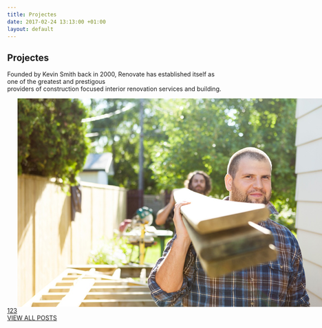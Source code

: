 ```yaml
---
title: Projectes
date: 2017-02-24 13:13:00 +01:00
layout: default
---
```


<div class="row page-margin-top-section">
  <div class="row">
    <h2 class="box-header">Projectes</h2>
    <p class="description align-center">Founded by Kevin Smith back in 2000, Renovate has established itself as one of the greatest and prestigous<br> providers of construction focused interior renovation services and building.</p>
  </div>
  <div class="carousel-container page-margin-top clearfix">
    <div class="caroufredsel-wrapper" style="display: block; text-align: start; float: none; position: relative; top: auto; right: auto; bottom: auto; left: auto; z-index: auto; width: 1200px; height: 485px; margin: 0px; overflow: hidden;"><ul class="blog horizontal-carousel three-columns autoplay-0 pause_on_hover-1 re-preloader-hr-carousel_0" style="display: block; text-align: left; float: none; position: absolute; top: 0px; right: auto; bottom: auto; left: 0px; margin: 0px; width: 8400px; height: 485px;">
      <li class="column column-1-3">
        <a href="index.html%3Fpage=post.html" title="What a Difference a Few Months Make" class="post-image">
          <img src="/assets/images/samples/750x500/image_10.jpg" alt="">
        </a>
        <ul class="post-details">
          <li class="date template-calendar">Apr<h2>25</h2>2015</li>
          <li class="template-eye">2 325</li>
          <li class="template-bubble"><a href="index.html%3Fpage=post.html#comments-list" title="5 comments">5</a></li>
        </ul>
        <h4><a href="index.html%3Fpage=post.html">WHAT A DIFFERENCE A FEW MONTHS MAKE</a></h4>
        <p class="description t1">Paetos dignissim at cursus elefeind norma arcu. Pellentesque mode accumsan est in tempus, etos at ullamcorper quam suscipit lacus maecenas tortor.</p>
      </li>
      <li class="column column-1-3">
        <a href="index.html%3Fpage=post.html" title="Kitchen And Living Room Renovation" class="post-image">
          <img src="/assets/images/samples/750x500/image_07.jpg" alt="">
        </a>
        <ul class="post-details">
          <li class="date template-calendar">Apr<h2>17</h2>2015</li>
          <li class="template-eye">2 125</li>
          <li class="template-bubble"><a href="index.html%3Fpage=post.html#comments-list" title="5 comments">5</a></li>
        </ul>
        <h4><a href="index.html%3Fpage=post.html">KITCHEN AND LIVING ROOM RENOVATION</a></h4>
        <p class="description t1">Paetos dignissim at cursus elefeind norma arcu. Pellentesque mode accumsan est in tempus, etos at ullamcorper quam suscipit lacus maecenas tortor.</p>
      </li>
      <li class="column column-1-3">
        <a href="index.html%3Fpage=post.html" title="Signs You Need Drain Repair Services" class="post-image">
          <img src="/assets/images/samples/750x500/image_05.jpg" alt="">
        </a>
        <ul class="post-details">
          <li class="date template-calendar">Apr<h2>17</h2>2015</li>
          <li class="template-eye">2 125</li>
          <li class="template-bubble"><a href="index.html%3Fpage=post.html#comments-list" title="5 comments">5</a></li>
        </ul>
        <h4><a href="index.html%3Fpage=post.html">SIGNS YOU NEED DRAIN REPAIR SERVICES</a></h4>
        <p class="description t1">Paetos dignissim at cursus elefeind norma arcu. Pellentesque mode accumsan est in tempus, etos at ullamcorper quam suscipit lacus maecenas tortor.</p>
      </li>
      <li class="column column-1-3">
        <a href="index.html%3Fpage=post.html" title="Steps To Improve Joint Placement" class="post-image">
          <img src="/assets/images/samples/750x500/image_09.jpg" alt="">
        </a>
        <ul class="post-details">
          <li class="date template-calendar">Apr<h2>17</h2>2015</li>
          <li class="template-eye">2 125</li>
          <li class="template-bubble"><a href="index.html%3Fpage=post.html#comments-list" title="5 comments">5</a></li>
        </ul>
        <h4><a href="index.html%3Fpage=post.html">STEPS TO IMPROVE JOINT PLACEMENT</a></h4>
        <p class="description t1">Paetos dignissim at cursus elefeind norma arcu. Pellentesque mode accumsan est in tempus, etos at ullamcorper quam suscipit lacus maecenas tortor.</p>
      </li>
      <li class="column column-1-3">
        <ul class="post-details">
          <li class="date template-calendar">Apr<h2>17</h2>2015</li>
          <li class="template-eye">2 125</li>
          <li class="template-bubble"><a href="index.html%3Fpage=post.html#comments-list" title="5 comments">5</a></li>
        </ul>
        <h4><a href="index.html%3Fpage=post.html">HOW TO CHOOSE A RELIABLE COMPANY</a></h4>
        <p class="description t1">Paetos dignissim at cursus elefeind norma arcu. Pellentesque mode accumsan est in tempus, etos at ullamcorper quam suscipit lacus maecenas tortor.</p>
      </li>
      <li class="column column-1-3">
        <a href="index.html%3Fpage=post.html" title="Installation Of Click Laminate Flooring" class="post-image">
          <img src="/assets/images/samples/750x500/image_01.jpg" alt="">
        </a>
        <ul class="post-details">
          <li class="date template-calendar">Apr<h2>17</h2>2015</li>
          <li class="template-eye">2 125</li>
          <li class="template-bubble"><a href="index.html%3Fpage=post.html#comments-list" title="5 comments">5</a></li>
        </ul>
        <h4><a href="index.html%3Fpage=post.html">INSTALLATION OF CLICK LAMINATE FLOORING</a></h4>
        <p class="description t1">Paetos dignissim at cursus elefeind norma arcu. Pellentesque mode accumsan est in tempus, etos at ullamcorper quam suscipit lacus maecenas tortor.</p>
      </li>
      <li class="column column-1-3">
        <a href="index.html%3Fpage=post.html" title="What a Difference a Few Months Make" class="post-image">
          <img src="/assets/images/samples/750x500/image_06.jpg" alt="">
        </a>
        <ul class="post-details">
          <li class="date template-calendar">Apr<h2>10</h2>2015</li>
          <li class="template-eye">2 325</li>
          <li class="template-bubble"><a href="index.html%3Fpage=post.html#comments-list" title="5 comments">5</a></li>
        </ul>
        <h4><a href="index.html%3Fpage=post.html">WHAT A DIFFERENCE A FEW MONTHS MAKE</a></h4>
        <p class="description t1">Paetos dignissim at cursus elefeind norma arcu. Pellentesque mode accumsan est in tempus, etos at ullamcorper quam suscipit lacus maecenas tortor.</p>
      </li>
      <li class="column column-1-3">
        <a href="index.html%3Fpage=post.html" title="Kitchen And Living Room Renovation" class="post-image">
          <img src="/assets/images/samples/750x500/image_03.jpg" alt="">
        </a>
        <ul class="post-details">
          <li class="date template-calendar">Apr<h2>10</h2>2015</li>
          <li class="template-eye">2 125</li>
          <li class="template-bubble"><a href="index.html%3Fpage=post.html#comments-list" title="5 comments">5</a></li>
        </ul>
        <h4><a href="index.html%3Fpage=post.html">KITCHEN AND LIVING ROOM RENOVATION</a></h4>
        <p class="description t1">Paetos dignissim at cursus elefeind norma arcu. Pellentesque mode accumsan est in tempus, etos at ullamcorper quam suscipit lacus maecenas tortor.</p>
      </li>
      <li class="column column-1-3">
        <a href="index.html%3Fpage=post.html" title="Signs You Need Drain Repair Services" class="post-image">
          <img src="/assets/images/samples/750x500/image_08.jpg" alt="">
        </a>
        <ul class="post-details">
          <li class="date template-calendar">Apr<h2>10</h2>2015</li>
          <li class="template-eye">2 125</li>
          <li class="template-bubble"><a href="index.html%3Fpage=post.html#comments-list" title="5 comments">5</a></li>
        </ul>
        <h4><a href="index.html%3Fpage=post.html">SIGNS YOU NEED DRAIN REPAIR SERVICES</a></h4>
        <p class="description t1">Paetos dignissim at cursus elefeind norma arcu. Pellentesque mode accumsan est in tempus, etos at ullamcorper quam suscipit lacus maecenas tortor.</p>
      </li>
    </ul></div>
    <div class="re-carousel-pagination" style="display: block;"><a href="#" class="selected"><span>1</span></a><a href="#"><span>2</span></a><a href="#"><span>3</span></a></div>
  </div>
  <div class="align-center padding-top-54 padding-bottom-17">
    <a class="more" href="index.html%3Fpage=blog_3_columns.html" title="VIEW ALL POSTS">VIEW ALL POSTS</a>
  </div>
</div>
